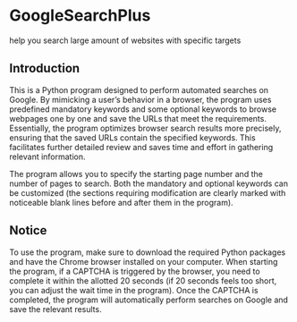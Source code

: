 # GoogleSearchPlus
help you search large amount of websites with specific targets

## Introduction
This is a Python program designed to perform automated searches on Google. By mimicking a user’s behavior in a browser, the program uses predefined mandatory keywords and some optional keywords to browse webpages one by one and save the URLs that meet the requirements. Essentially, the program optimizes browser search results more precisely, ensuring that the saved URLs contain the specified keywords. This facilitates further detailed review and saves time and effort in gathering relevant information.

The program allows you to specify the starting page number and the number of pages to search. Both the mandatory and optional keywords can be customized (the sections requiring modification are clearly marked with noticeable blank lines before and after them in the program).

## Notice
To use the program, make sure to download the required Python packages and have the Chrome browser installed on your computer. When starting the program, if a CAPTCHA is triggered by the browser, you need to complete it within the allotted 20 seconds (if 20 seconds feels too short, you can adjust the wait time in the program). Once the CAPTCHA is completed, the program will automatically perform searches on Google and save the relevant results.

